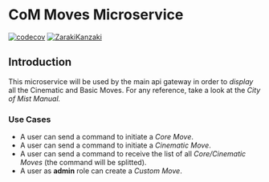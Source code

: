 # CoM Moves Microservice

[![codecov](https://codecov.io/gh/ZarakiKanzaki/ProjectAthenaMovesMicroservice/branch/main/graph/badge.svg?token=X0BGHSLS4G)](https://codecov.io/gh/ZarakiKanzaki/ProjectAthenaMovesMicroservice) [![ZarakiKanzaki](https://circleci.com/gh/ZarakiKanzaki/ProjectAthenaMovesMicroservice.svg?style=svg)](https://app.circleci.com/pipelines/github/ZarakiKanzaki/ProjectAthenaMovesMicroservice)


## Introduction

This microservice will be used by the main api gateway in order to *display* all the Cinematic and Basic Moves. For any reference, take a look at the *City of Mist Manual.*

### Use Cases

- A user can send a command to initiate a *Core Move*.
- A user can send a command to initiate a *Cinematic Move*.
- A user can send a command to receive the list of all *Core/Cinematic Moves* (the command will be splitted).
- A user as **admin** role can create a *Custom Move*.